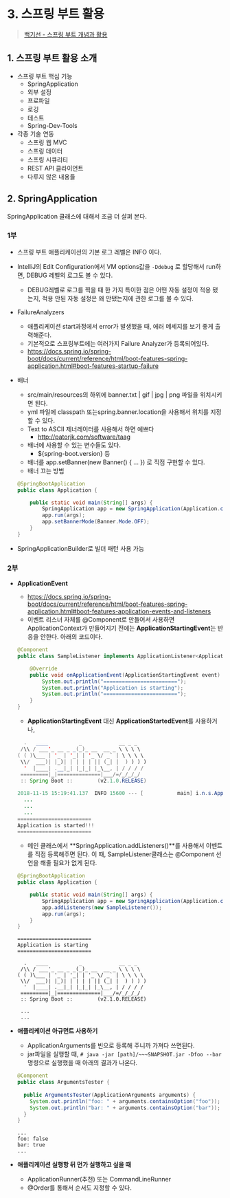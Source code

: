 # 3. 스프링 부트 활용

> [백기선 - 스프링 부트 개념과 활용](https://www.inflearn.com/course/%EC%8A%A4%ED%94%84%EB%A7%81%EB%B6%80%ED%8A%B8/)

## 1. 스프링 부트 활용 소개

* 스프링 부트 핵심 기능
  * SpringApplication
  * 외부 설정
  * 프로파일
  * 로깅
  * 테스트
  * Spring-Dev-Tools
* 각종 기술 연동
  * 스프링 웹 MVC
  * 스프링 데이터
  * 스프링 시큐리티
  * REST API 클라이언트
  * 다루지 않은 내용들

## 2. SpringApplication

SpringApplication 클래스에 대해서 조금 더 살펴 본다.

### 1부

* 스프링 부트 애플리케이션의 기본 로그 레벨은 INFO 이다.

* IntelliJ의 Edit Configuration에서 VM options값을 `-Ddebug` 로 할당해서 run하면, DEBUG 레벨의 로그도 볼 수 있다.

  * DEBUG레벨로 로그를 찍을 때 한 가지 특이한 점은 어떤 자동 설정이 적용 됐는지, 적용 안된 자동 설정은 왜 안됐는지에 관한 로그를 볼 수 있다.

* FailureAnalyzers

  * 애플리케이션 start과정에서 error가 발생했을 때, 에러 메세지를 보기 좋게 출력해준다.
  * 기본적으로 스프링부트에는 여러가지 Failure Analyzer가 등록되어있다.
  * https://docs.spring.io/spring-boot/docs/current/reference/html/boot-features-spring-application.html#boot-features-startup-failure

* 배너

  * src/main/resources의 하위에 banner.txt | gif | jpg | png 파일을 위치시키면 된다.
  * yml 파일에 classpath 또는spring.banner.location을 사용해서 위치를 지정할 수 있다.
  * Text to ASCII 제너레이터를 사용해서 하면 예쁘다
    * http://patorjk.com/software/taag
  * 배너에 사용할 수 있는 변수들도 있다.
    * ${spring-boot.version} 등
  * 배너를 app.setBanner(new Banner() { ... }) 로 직접 구현할 수 있다.
  * 배너 끄는 방법

  ```java
  @SpringBootApplication
  public class Application {
  
      public static void main(String[] args) {
          SpringApplication app = new SpringApplication(Application.class);
          app.run(args);
          app.setBannerMode(Banner.Mode.OFF);
      }
  }
  ```

* SpringApplicationBuilder로 빌더 패턴 사용 가능

### 2부

* **ApplicationEvent**

  * https://docs.spring.io/spring-boot/docs/current/reference/html/boot-features-spring-application.html#boot-features-application-events-and-listeners
  * 이벤트 리스너 자체를 @Component로 만들어서 사용하면 ApplicationContext가 만들어지기 전에는 **ApplicationStartingEvent**는 반응을 안한다. 아래의 코드이다.

  ```java
  @Component
  public class SampleListener implements ApplicationListener<ApplicationStartingEvent> {
  
      @Override
      public void onApplicationEvent(ApplicationStartingEvent event) {
          System.out.println("========================");
          System.out.println("Application is starting");
          System.out.println("========================");
      }
  }
  ```

  * **ApplicationStartingEvent** 대신 **ApplicationStartedEvent**를 사용하거나,

  ```java
    .   ____          _            __ _ _
   /\\ / ___'_ __ _ _(_)_ __  __ _ \ \ \ \
  ( ( )\___ | '_ | '_| | '_ \/ _` | \ \ \ \
   \\/  ___)| |_)| | | | | || (_| |  ) ) ) )
    '  |____| .__|_| |_|_| |_\__, | / / / /
   =========|_|==============|___/=/_/_/_/
   :: Spring Boot ::        (v2.1.0.RELEASE)
  
  2018-11-15 15:19:41.137  INFO 15600 --- [           main] i.n.s.Application                        : Starting Application on DESKTOP-EI79USO with PID 15600 (C:\document\github\spring-boot-concept-and-utilization\out\production\classes started by njkim in C:\document\github\spring-boot-concept-and-utilization)
    ...
    ...
    ...
  ========================
  Application is started!!!
  ========================
  ```

  * 메인 클래스에서 **SpringApplication.addListeners()**를 사용해서 이벤트를 직접 등록해주면 된다. 이 때, SampleListener클래스는 @Component 선언을 해줄 필요가 없게 된다.

  ```java
  @SpringBootApplication
  public class Application {
  
      public static void main(String[] args) {
          SpringApplication app = new SpringApplication(Application.class);
          app.addListeners(new SampleListener());
          app.run(args);
      }
  }
  ```

  ```shell
  ========================
  Application is starting
  ========================
  
    .   ____          _            __ _ _
   /\\ / ___'_ __ _ _(_)_ __  __ _ \ \ \ \
  ( ( )\___ | '_ | '_| | '_ \/ _` | \ \ \ \
   \\/  ___)| |_)| | | | | || (_| |  ) ) ) )
    '  |____| .__|_| |_|_| |_\__, | / / / /
   =========|_|==============|___/=/_/_/_/
   :: Spring Boot ::        (v2.1.0.RELEASE)
   
   ...
   ...
  ```

* **애플리케이션 아규먼트 사용하기**

  * ApplicationArguments를 빈으로 등록해 주니까 가져다 쓰면된다.
  * jar파일을 실행할 때, `# java -jar [path]/~~~SNAPSHOT.jar -Dfoo --bar` 명령으로 실행했을 때 아래의 결과가 나온다.

  ```java
  @Component
  public class ArgumentsTester {
    
    public ArgumentsTester(ApplicationArguments arguments) {
      System.out.println("foo: " + arguments.containsOption("foo"));
      System.out.println("bar: " + arguments.containsOption("bar"));
    }
  }
  ```

  ```shell
  ...
  foo: false
  bar: true
  ...
  ```

* **애플리케이션 실행항 뒤 먼가 실행하고 싶을 때**

  * ApplicationRunner(추천) 또는 CommandLineRunner
  * @Order를 통해서 순서도 지정할 수 있다.

